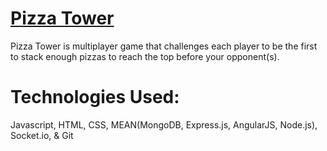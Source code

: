 # [Pizza Tower](http://pizzatower.harmann.tech)
Pizza Tower is multiplayer game that challenges each player to be the first to stack enough pizzas to reach the top before your opponent(s). 
# Technologies Used: 
Javascript, HTML, CSS, MEAN(MongoDB, Express.js, AngularJS, Node.js), Socket.io, & Git
